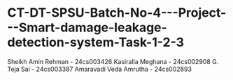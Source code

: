 # CT-DT-SPSU-Batch-No-4---Project---Smart-damage-leakage-detection-system-Task-1-2-3
Sheikh Amin Rehman     -  24cs003426
Kasiralla Meghana      -  24cs002908
G. Teja Sai            -  24cs003387
Amaravadi Veda Amrutha -  24cs002893
